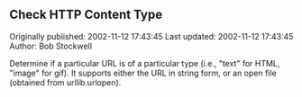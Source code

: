 ## Check HTTP Content Type 
Originally published: 2002-11-12 17:43:45 
Last updated: 2002-11-12 17:43:45 
Author: Bob Stockwell 
 
Determine if a particular URL is of a particular type (i.e., "text" for HTML, "image" for gif).  It supports either the URL in string form, or an open file (obtained from urllib.urlopen).